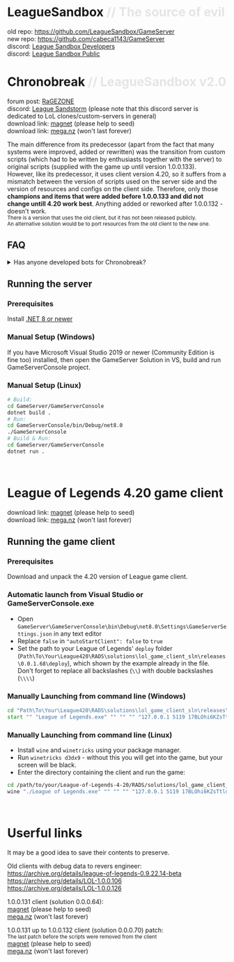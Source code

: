 # LeagueSandbox <span style="opacity: 0.1">// The source of evil</span>
old repo: https://github.com/LeagueSandbox/GameServer<br>
new repo: https://github.com/cabeca1143/GameServer<br>
discord: [League Sandbox Developers](https://discord.gg/8HbHaVtf)<br>
discord: [League Sandbox Public](https://discord.gg/UKaMUg3Y)<br>

# Chronobreak <span style="opacity: 0.1">// LeagueSandbox v2.0</span>
forum post: [RaGEZONE](https://forum.ragezone.com/threads/𝗥𝗘𝗟𝗘𝗔𝗦𝗘-𝗖𝗵𝗿𝗼𝗻𝗼𝗯𝗿𝗲𝗮𝗸-𝘁𝗵𝗲-𝗟𝗲𝗮𝗴𝘂𝗲-𝗼𝗳-𝗟𝗲𝗴𝗲𝗻𝗱𝘀-𝗽𝗿𝗶𝘃𝗮𝘁𝗲-𝘀𝗲𝗿𝘃𝗲𝗿.1231008)<br>
discord: [League Sandstorm](https://discord.gg/aquQGUAXuW) (please note that this discord server is dedicated to LoL clones/custom-servers in general)<br>
download link: [magnet](magnet:?xt=urn:btih:e4043fdc210a896470d662933f7829ccf3ed781b&xt=urn:btmh:1220cf9bfaba0f9653255ff5b19820ea4c01ac8484d0f8407b109ca358236d4f4abc&dn=Chronobreak.GameServer.7z) (please help to seed)<br>
download link: [mega.nz](https://mega.nz/file/D35i0YaD#P08udvnbUByZHGBvCTbC1XDPkKdUGgp4xtravAlECbU) (won't last forever)<br>

The main difference from its predecessor (apart from the fact that many systems were improved, added or rewritten) was the transition from custom scripts (which had to be written by enthusiasts together with the server) to original scripts (supplied with the game up until version 1.0.0.133).<br>
However, like its predecessor, it uses client version 4.20, so it suffers from a mismatch between the version of scripts used on the server side and the version of resources and configs on the client side.
Therefore, only those **champions and items that were added before 1.0.0.133 and did not change untill 4.20 work best**. Anything added or reworked after 1.0.0.132 - doesn't work.<br>
<small>There is a version that uses the old client, but it has not been released publicly.<br>An alternative solution would be to port resources from the old client to the new one.</small>

## FAQ
<details>
<summary>
Has anyone developed bots for Chronobreak?
</summary>
Although it is technically possible to convert and use bot behavior trees leaked with version 1.0.0.142 of the game client, as of 12/20/2024 only Garen is publicly available (functionality not confirmed).
</details>

## Running the server
### Prerequisites
Install [.NET 8 or newer](https://dotnet.microsoft.com/en-us/download)

### Manual Setup (Windows)
If you have Microsoft Visual Studio 2019 or newer (Community Edition is fine too) installed, then open the GameServer Solution in VS, build and run GameServerConsole project.

### Manual Setup (Linux)
```bash
# Build:
cd GameServer/GameServerConsole
dotnet build .
# Run:
cd GameServerConsole/bin/Debug/net8.0
./GameServerConsole
# Build & Run:
cd GameServer/GameServerConsole
dotnet run .
```
<br>

# League of Legends 4.20 game client
download link: [magnet](magnet:?xt=urn:btih:4bb197635194f4242d9f937f0f9225851786a0a8&dn=League%20of%20Legends_UNPACKED.7z) (please help to seed)<br>
download link: [mega.nz](mega.nz/file/Hr5XEAqT#veo2lfRWK7RrLUdFBBqRdUvxwr_gd8UyUL0f6b4pHJ0) (won't last forever)<br>

## Running the game client
### Prerequisites
Download and unpack the 4.20 version of League game client.

### Automatic launch from Visual Studio or GameServerConsole.exe
* Open `GameServer\GameServerConsole\bin\Debug\net8.0\Settings\GameServerSettings.json` in any text editor
* Replace `false` in `"autoStartClient": false` to `true`
* Set the path to your League of Legends' `deploy` folder (`Path\To\Your\League420\RADS\solutions\lol_game_client_sln\releases\0.0.1.68\deploy`), which shown by the example already in the file. Don't forget to replace all backslashes (`\\`) with double backslashes (`\\\\`)

### Manually Launching from command line (Windows)
```bat
cd "Path\To\Your\League420\RADS\solutions\lol_game_client_sln\releases\0.0.1.68\deploy"
start "" "League of Legends.exe" "" "" "" "127.0.0.1 5119 17BLOhi6KZsTtldTsizvHg== 1"
```
### Manually Launching from command line (Linux)
* Install `wine` and `winetricks` using your package manager.
* Run `winetricks d3dx9` - without this you will get into the game, but your screen will be black.
* Enter the directory containing the client  and run the game:
```bash
cd /path/to/your/League-of-Legends-4-20/RADS/solutions/lol_game_client_sln/releases/0.0.1.68/deploy
wine "./League of Legends.exe" "" "" "" "127.0.0.1 5119 17BLOhi6KZsTtldTsizvHg== 1"
```
<br>

# Userful links
It may be a good idea to save their contents to preserve.

Old clients with debug data to revers engineer: <br>
https://archive.org/details/league-of-legends-0.9.22.14-beta <br>
https://archive.org/details/LOL-1.0.0.106 <br>
https://archive.org/details/LOL-1.0.0.126 <br>

1.0.0.131 client (solution 0.0.0.64):<br>
[magnet](magnet:?xt=urn:btih:eb6dd0165ac7216d6e87247102e79fcf7099dcb2&xt=urn:btmh:12208e9e8d50ee6a8ebbfd7c8f69cd53ae48c4b6ba55fff736ea899eae68b79cc5dd&dn=131.7z) (please help to seed)<br>
[mega.nz](https://mega.nz/file/jrZxwa5C#TVArHIw64R44tfI9FAjCYhD1qh64SqbfxObUZ2hdyHM) (won't last forever)<br>

1.0.0.131 up to 1.0.0.132 client (solution 0.0.0.70) patch:<br>
<small>The last patch before the scripts were removed from the client</small><br>
[magnet](magnet:?xt=urn:btih:aa53c3407b8b63abd2afce85a73aa97057e288d8&xt=urn:btmh:122078ae447d63e10a8657a8a2253d33d00aa01afe669ef4dda6e3bb4d2712002d11&dn=0.0.0.65-70.7z) (please help to seed)<br>
[mega.nz](https://mega.nz/file/bywGwQ7T#QjlebplO2zyKDbKHdb2RTkuKZHYL1b-bhfu1UjLRFLI) (won't last forever)<br>
